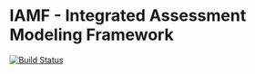 # IAMF - Integrated Assessment Modeling Framework

[![Build Status](https://travis-ci.org/davidanthoff/IAMF.jl.svg?branch=master)](https://travis-ci.org/davidanthoff/IAMF.jl)

